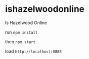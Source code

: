# ishazelwoodonline
Is Hazelwood Online

run
`npm install`

then
`npm start`

load
`http://localhost:8888`
